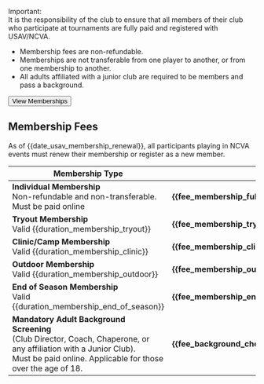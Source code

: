 <div class="--alertcallout">

  <p class="--fs200 --centered --fwbold">
    Important:<br>
    <span class="--fs150">It is the responsibility of the club to ensure that all members of their club who participate at tournaments are fully paid and registered with USAV/NCVA. </span>
  </p>

  - Membership fees are non-refundable.
  - Memberships are not transferable from one player to another, or from one membership to another.
  - All adults affiliated with a junior club are required to be members and pass a background.

  <p class="--centered">
    <a href="{{url_membership}}"><button>View Memberships</button></a>
  </p>

</div>


## Membership Fees 
As of {{date_usav_membership_renewal}}, all participants playing in NCVA events must renew their membership or register as a new member. 

|Membership Type| Fee |
|---|---|
|**Individual Membership**<br> Non-refundable and non-transferable. <br> Must be paid online|**{{fee_membership_full_formatted}}**|
|**Tryout Membership** <br> Valid {{duration_membership_tryout}} |**{{fee_membership_tryout_formatted}}**|
|**Clinic/Camp Membership** <br> Valid {{duration_membership_clinic}} |**{{fee_membership_clinic_formatted}}**|
|**Outdoor Membership** <br> Valid {{duration_membership_outdoor}}|**{{fee_membership_outdoor_formatted}}**|
|**End of Season Membership** <br> Valid {{duration_membership_end_of_season}} |**{{fee_membership_end_of_season_formatted}}**|
|**Mandatory Adult Background Screening** <br>(Club Director, Coach, Chaperone, or any affiliation with a Junior Club). <br> Must be paid online. Applicable for those over the age of 18. |**{{fee_background_check_formatted}}**|

